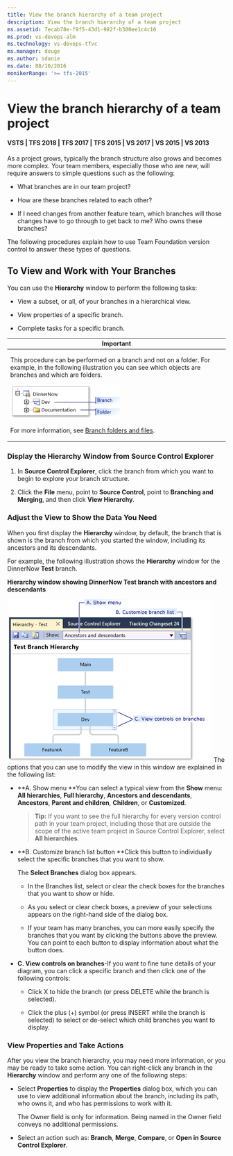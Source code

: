 ```yaml
---
title: View the branch hierarchy of a team project
description: View the branch hierarchy of a team project
ms.assetid: 7ecab78e-f9f5-43d1-982f-b300ee1c4c16
ms.prod: vs-devops-alm
ms.technology: vs-devops-tfvc
ms.manager: douge
ms.author: sdanie
ms.date: 08/10/2016
monikerRange: '>= tfs-2015'
---
```



# View the branch hierarchy of a team project

#### VSTS | TFS 2018 | TFS 2017 | TFS 2015 | VS 2017 | VS 2015 | VS 2013

As a project grows, typically the branch structure also grows and becomes more complex. Your team members, especially those who are new, will require answers to simple questions such as the following:

-   What branches are in our team project?

-   How are these branches related to each other?

-   If I need changes from another feature team, which branches will those changes have to go through to get back to me? Who owns these branches?

The following procedures explain how to use Team Foundation version control to answer these types of questions.

## To View and Work with Your Branches

You can use the **Hierarchy** window to perform the following tasks:

-   View a subset, or all, of your branches in a hierarchical view.

-   View properties of a specific branch.

-   Complete tasks for a specific branch.

<table>
<thead>
<tr>
<th> <strong>Important</strong></th>
</tr>
</thead>
<tbody>
<tr>
<td><p>This procedure can be performed on a branch and not on a folder. For example, in the following illustration you can see which objects are branches and which are folders.</p>
<p><img src="_img/view-branch-hierarchy-team-project/IC268252.png" title="A branch and a folder" alt="A branch and a folder" /></p>
<p>For more information, see <a href="branch-folders-files.md">Branch folders and files</a>.</p></td>
</tr>
</tbody>
</table>

### Display the Hierarchy Window from Source Control Explorer

1.  In **Source Control Explorer**, click the branch from which you want to begin to explore your branch structure.

2.  Click the **File** menu, point to **Source Control**, point to **Branching and Merging**, and then click **View Hierarchy**.

### Adjust the View to Show the Data You Need

When you first display the **Hierarchy** window, by default, the branch that is shown is the branch from which you started the window, including its ancestors and its descendants.

For example, the following illustration shows the **Hierarchy** window for the DinnerNow **Test** branch.

**Hierarchy window showing DinnerNow Test branch with ancestors and descendants**

![Hierarchy window](_img/view-branch-hierarchy-team-project/IC363705.png)
The options that you can use to modify the view in this window are explained in the following list:

-   **A. Show menu **You can select a typical view from the **Show** menu: **All hierarchies**, **Full hierarchy**, **Ancestors and descendants**, **Ancestors**, **Parent and children**, **Children**, or **Customized**.

    >**Tip:**
    >  If you want to see the full hierarchy for every version control path in your team project, including those that are outside the scope of the active team project in Source Control Explorer, select **All hierarchies**.

-   **B. Customize branch list button **Click this button to individually select the specific branches that you want to show.

    The **Select Branches** dialog box appears.

    -   In the Branches list, select or clear the check boxes for the branches that you want to show or hide.

    -   As you select or clear check boxes, a preview of your selections appears on the right-hand side of the dialog box.

    -   If your team has many branches, you can more easily specify the branches that you want by clicking the buttons above the preview. You can point to each button to display information about what the button does.

-   **C. View controls on branches**-If you want to fine tune details of your diagram, you can click a specific branch and then click one of the following controls:

    -   Click X to hide the branch (or press DELETE while the branch is selected).

    -   Click the plus (+) symbol (or press INSERT while the branch is selected) to select or de-select which child branches you want to display.

### View Properties and Take Actions

After you view the branch hierarchy, you may need more information, or you may be ready to take some action. You can right-click any branch in the **Hierarchy** window and perform any one of the following steps:

-   Select **Properties** to display the **Properties** dialog box, which you can use to view additional information about the branch, including its path, who owns it, and who has permissions to work with it.

    The Owner field is only for information. Being named in the Owner field conveys no additional permissions.

-   Select an action such as: **Branch**, **Merge**, **Compare**, or **Open in Source Control Explorer**.
